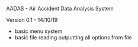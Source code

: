 AADAS - Air Accident Data Analysis System 

Version 0.1 - 14/10/19
- basic menu system 
- basic file reading outputting all options from file 
